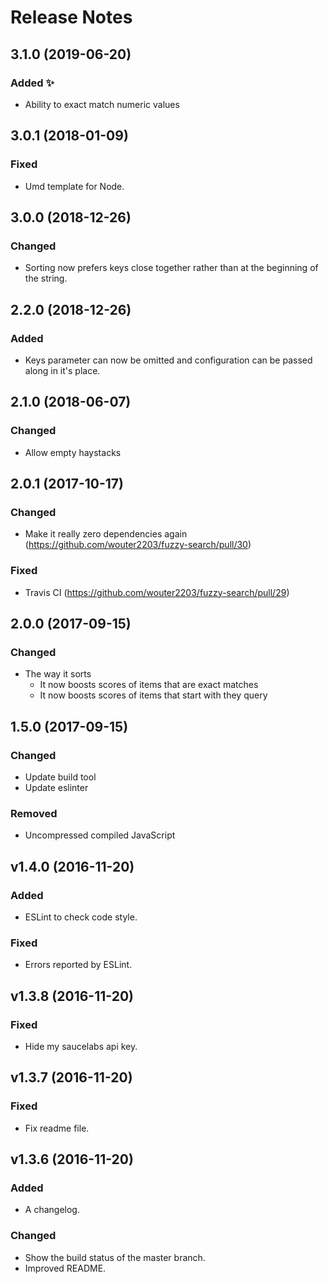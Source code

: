 # Release Notes

## 3.1.0 (2019-06-20)

### Added ✨

- Ability to exact match numeric values

## 3.0.1 (2018-01-09)

### Fixed

- Umd template for Node.

## 3.0.0 (2018-12-26)

### Changed

- Sorting now prefers keys close together rather than at the beginning of the string.

## 2.2.0 (2018-12-26)

### Added

- Keys parameter can now be omitted and configuration can be passed along in it's place.

## 2.1.0 (2018-06-07)

### Changed

- Allow empty haystacks

## 2.0.1 (2017-10-17)

### Changed

- Make it really zero dependencies again (https://github.com/wouter2203/fuzzy-search/pull/30)

### Fixed

- Travis CI (https://github.com/wouter2203/fuzzy-search/pull/29)

## 2.0.0 (2017-09-15)

### Changed

- The way it sorts
  - It now boosts scores of items that are exact matches
  - It now boosts scores of items that start with they query

## 1.5.0 (2017-09-15)

### Changed

- Update build tool
- Update eslinter

### Removed

- Uncompressed compiled JavaScript

## v1.4.0 (2016-11-20)

### Added

- ESLint to check code style.

### Fixed

- Errors reported by ESLint.

## v1.3.8 (2016-11-20)

### Fixed

- Hide my saucelabs api key.

## v1.3.7 (2016-11-20)

### Fixed

- Fix readme file.

## v1.3.6 (2016-11-20)

### Added

- A changelog.

### Changed

- Show the build status of the master branch.
- Improved README.
